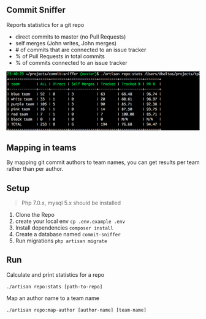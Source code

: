 ## Commit Sniffer

Reports statistics for a git repo
* direct commits to master (no Pull Requests)
* self merges (John writes, John merges)
* \# of commits that are connected to an issue tracker
* % of Pull Requests in total commits
* % of commits connected to an issue tracker


![Commit Sniffer sample output](public/commit-sniffer-sample-output.png)

## Mapping in teams
By mapping git commit authors to team names, you can get results per team rather than per author.


## Setup
> Php 7.0.x, mysql 5.x should be installed

1. Clone the Repo
1. create your local env `cp .env.example .env`
1. Install dependencies `composer install`
1. Create a database named `commit-sniffer`
1. Run migrations `php artisan migrate`

## Run
Calculate and print statistics for a repo
```
./artisan repo:stats [path-to-repo]
```

Map an author name to a team name
```
./artisan repo:map-author [author-name] [team-name]
```